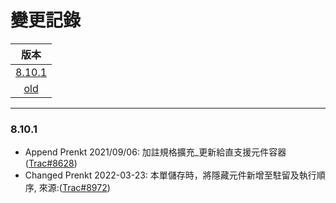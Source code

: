 變更記錄
===
| 版本 |
| :---: |
| [8.10.1](#v8_10_1) |
| [old](#old) |

***

### <a id='v8_10_1'></a>8.10.1
* Append Prenkt 2021/09/06: 加註規格擴充_更新給直支援元件容器 ([Trac#8628])
* Changed Prenkt 2022-03-23: 本單儲存時，將隱藏元件新增至駐留及執行順序, 來源:([Trac#8972])


<!-- 圖片 -->


<!-- 超連結 -->
[Trac#8628]:http://trac.uneec.com/trac/neco/ticket/8628 "#8628"
[Trac#8972]:http://trac.uneec.com/trac/neco/ticket/8972 "#8972"

